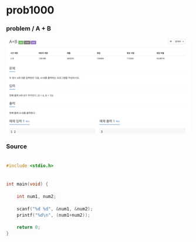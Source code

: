 # prob1000

### problem / A + B 
![ex_screenshot](../../img/prob1000.png)




### Source
~~~c

#include <stdio.h>


int main(void) {
   
	int num1, num2;
    
	scanf("%d %d", &num1, &num2);
	printf("%d\n", (num1+num2));
    
	return 0;
}

~~~